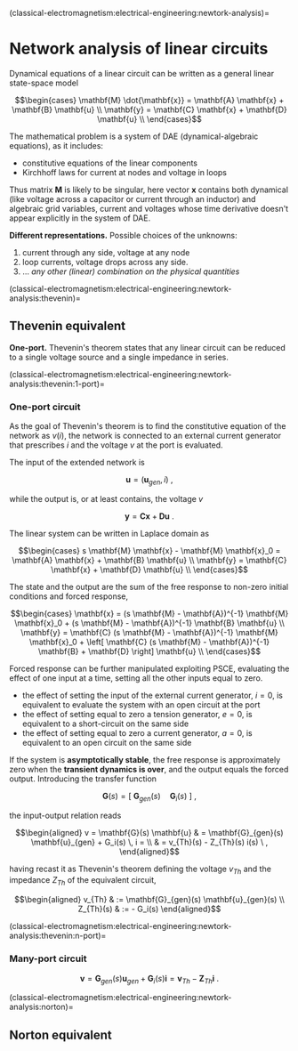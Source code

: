 (classical-electromagnetism:electrical-engineering:newtork-analysis)=
# Network analysis of linear circuits

Dynamical equations of a linear circuit can be written as a general linear state-space model

$$\begin{cases}
  \mathbf{M} \dot{\mathbf{x}} = \mathbf{A} \mathbf{x} + \mathbf{B} \mathbf{u} \\
  \mathbf{y} = \mathbf{C} \mathbf{x} + \mathbf{D} \mathbf{u} \\
\end{cases}$$

The mathematical problem is a system of DAE (dynamical-algebraic equations), as it includes:
- constitutive equations of the linear components
- Kirchhoff laws for current at nodes and voltage in loops

Thus matrix $\mathbf{M}$ is likely to be singular, here vector $\mathbf{x}$ contains both dynamical (like voltage across a capacitor or current through an inductor) and algebraic grid variables, current and voltages whose time derivative doesn't appear explicitly in the system of DAE.

**Different representations.** Possible choices of the unknowns:
1. current through any side, voltage at any node
2. loop currents, voltage drops across any side.
3. ... *any other (linear) combination on the physical quantities*

(classical-electromagnetism:electrical-engineering:newtork-analysis:thevenin)=
## Thevenin equivalent

**One-port.** Thevenin's theorem states that any linear circuit can be reduced to a single voltage source and a single impedance in series.

(classical-electromagnetism:electrical-engineering:newtork-analysis:thevenin:1-port)=
### One-port circuit

As the goal of Thevenin's theorem is to find the constitutive equation of the network as $v(i)$, the network is connected to an external current generator that prescribes $i$ and the voltage $v$ at the port is evaluated.

The input of the extended network is 

$$\mathbf{u} = ( \mathbf{u}_{gen}, i ) \ ,$$

while the output is, or at least contains, the voltage $v$

$$\mathbf{y} = \mathbf{C} \mathbf{x} + \mathbf{D} \mathbf{u} \ .$$

The linear system can be written in Laplace domain as 

$$\begin{cases}
  s \mathbf{M} \mathbf{x} - \mathbf{M} \mathbf{x}_0  = \mathbf{A} \mathbf{x} + \mathbf{B} \mathbf{u} \\
  \mathbf{y} = \mathbf{C} \mathbf{x} + \mathbf{D} \mathbf{u} \\
\end{cases}$$

The state and the output are the sum of the free response to non-zero initial conditions and forced response,

$$\begin{cases}
  \mathbf{x} = (s \mathbf{M} - \mathbf{A})^{-1} \mathbf{M} \mathbf{x}_0 + (s \mathbf{M} - \mathbf{A})^{-1} \mathbf{B} \mathbf{u} \\
  \mathbf{y} = \mathbf{C} (s \mathbf{M} - \mathbf{A})^{-1} \mathbf{M} \mathbf{x}_0 + \left[ \mathbf{C} (s \mathbf{M} - \mathbf{A})^{-1} \mathbf{B} + \mathbf{D} \right] \mathbf{u} \\
\end{cases}$$

Forced response can be further manipulated exploiting PSCE, evaluating the effect of one input at a time, setting all the other inputs equal to zero.
- the effect of setting the input of the external current generator, $i = 0$, is equivalent to evaluate the system with an open circuit at the port
- the effect of setting equal to zero a tension generator, $e = 0$, is equivalent to a short-circuit on the same side
- the effect of setting equal to zero a current generator, $a = 0$, is equivalent to an open circuit on the same side

If the system is **asymptotically stable**, the free response is approximately zero when the **transient dynamics is over**, and the output equals the forced output. Introducing the transfer function 

 $$\mathbf{G}(s) = [ \ \mathbf{G}_{gen}(s) \quad \mathbf{G}_i(s) \ ] \ ,$$

 the input-output relation reads

$$\begin{aligned}
   v = \mathbf{G}(s) \mathbf{u}
   & = \mathbf{G}_{gen}(s) \mathbf{u}_{gen} + G_i(s) \, i = \\
   & = v_{Th}(s) - Z_{Th}(s) i(s) \ ,
\end{aligned}$$

having recast it as Thevenin's theorem defining the voltage $v_{Th}$ and the impedance $Z_{Th}$ of the equivalent circuit,

 $$\begin{aligned}
   v_{Th} & := \mathbf{G}_{gen}(s) \mathbf{u}_{gen}(s) \\
   Z_{Th}(s) & := - G_i(s)
\end{aligned}$$


(classical-electromagnetism:electrical-engineering:newtork-analysis:thevenin:n-port)=
### Many-port circuit

$$\mathbf{v} = \mathbf{G}_{gen}(s) \mathbf{u}_{gen} + \mathbf{G}_i(s) \mathbf{i} = \mathbf{v}_{Th} - \mathbf{Z}_{Th} \mathbf{i} \ .$$


(classical-electromagnetism:electrical-engineering:newtork-analysis:norton)=
## Norton equivalent

